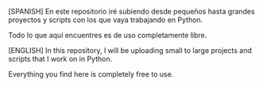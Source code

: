 [SPANISH]
En este repositorio iré subiendo desde pequeños hasta grandes proyectos y scripts con los que vaya trabajando en Python.

Todo lo que aquí encuentres es de uso completamente libre.

[ENGLISH]
In this repository, I will be uploading small to large projects and scripts that I work on in Python.

Everything you find here is completely free to use.